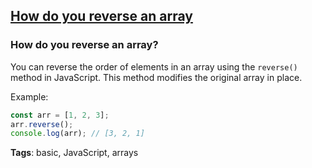 ## [How do you reverse an array](#how-do-you-reversing-an-array)

### How do you reverse an array?

You can reverse the order of elements in an array using the `reverse()` method in JavaScript. This method modifies the original array in place.

Example:

```javascript
const arr = [1, 2, 3];
arr.reverse();
console.log(arr); // [3, 2, 1]
```

**Tags**: basic, JavaScript, arrays


